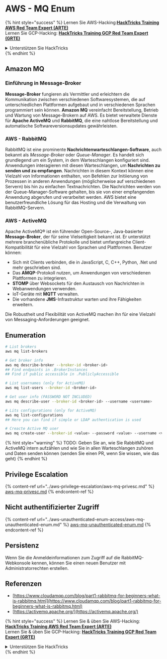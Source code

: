 # AWS - MQ Enum

{% hint style="success" %}
Lernen Sie AWS-Hacking:<img src="/.gitbook/assets/image.png" alt="" data-size="line">[**HackTricks Training AWS Red Team Expert (ARTE)**](https://training.hacktricks.xyz/courses/arte)<img src="/.gitbook/assets/image.png" alt="" data-size="line">\
Lernen Sie GCP-Hacking: <img src="/.gitbook/assets/image (2).png" alt="" data-size="line">[**HackTricks Training GCP Red Team Expert (GRTE)**<img src="/.gitbook/assets/image (2).png" alt="" data-size="line">](https://training.hacktricks.xyz/courses/grte)

<details>

<summary>Unterstützen Sie HackTricks</summary>

* Überprüfen Sie die [**Abonnementpläne**](https://github.com/sponsors/carlospolop)!
* **Treten Sie der** 💬 [**Discord-Gruppe**](https://discord.gg/hRep4RUj7f) oder der [**Telegram-Gruppe**](https://t.me/peass) bei oder **folgen** Sie uns auf **Twitter** 🐦 [**@hacktricks\_live**](https://twitter.com/hacktricks\_live)**.**
* **Teilen Sie Hacking-Tricks, indem Sie PRs an die** [**HackTricks**](https://github.com/carlospolop/hacktricks) und [**HackTricks Cloud**](https://github.com/carlospolop/hacktricks-cloud) Github-Repositorys einreichen.

</details>
{% endhint %}

## Amazon MQ

### Einführung in Message-Broker
**Message-Broker** fungieren als Vermittler und erleichtern die Kommunikation zwischen verschiedenen Softwaresystemen, die auf unterschiedlichen Plattformen aufgebaut und in verschiedenen Sprachen programmiert sein können. **Amazon MQ** vereinfacht Bereitstellung, Betrieb und Wartung von Message-Brokern auf AWS. Es bietet verwaltete Dienste für **Apache ActiveMQ** und **RabbitMQ**, die eine nahtlose Bereitstellung und automatische Softwareversionsupdates gewährleisten.

### AWS - RabbitMQ
RabbitMQ ist eine prominente **Nachrichtenwarteschlangen-Software**, auch bekannt als _Message-Broker_ oder _Queue-Manager_. Es handelt sich grundlegend um ein System, in dem Warteschlangen konfiguriert sind. Anwendungen interagieren mit diesen Warteschlangen, um **Nachrichten zu senden und zu empfangen**. Nachrichten in diesem Kontext können eine Vielzahl von Informationen enthalten, von Befehlen zur Initiierung von Prozessen in anderen Anwendungen (möglicherweise auf verschiedenen Servern) bis hin zu einfachen Textnachrichten. Die Nachrichten werden von der Queue-Manager-Software gehalten, bis sie von einer empfangenden Anwendung abgerufen und verarbeitet werden. AWS bietet eine benutzerfreundliche Lösung für das Hosting und die Verwaltung von RabbitMQ-Servern.

### AWS - ActiveMQ
Apache ActiveMQ® ist ein führender Open-Source-, Java-basierter **Message-Broker**, der für seine Vielseitigkeit bekannt ist. Er unterstützt mehrere branchenübliche Protokolle und bietet umfangreiche Client-Kompatibilität für eine Vielzahl von Sprachen und Plattformen. Benutzer können:

- Sich mit Clients verbinden, die in JavaScript, C, C++, Python, .Net und mehr geschrieben sind.
- Das **AMQP**-Protokoll nutzen, um Anwendungen von verschiedenen Plattformen zu integrieren.
- **STOMP** über Websockets für den Austausch von Nachrichten in Webanwendungen verwenden.
- IoT-Geräte mit **MQTT** verwalten.
- Die vorhandene **JMS**-Infrastruktur warten und ihre Fähigkeiten erweitern.

Die Robustheit und Flexibilität von ActiveMQ machen ihn für eine Vielzahl von Messaging-Anforderungen geeignet.


## Enumeration
```bash
# List brokers
aws mq list-brokers

# Get broker info
aws mq describe-broker --broker-id <broker-id>
## Find endpoints in .BrokerInstances
## Find if public accessible in .PubliclyAccessible

# List usernames (only for ActiveMQ)
aws mq list-users --broker-id <broker-id>

# Get user info (PASSWORD NOT INCLUDED)
aws mq describe-user --broker-id <broker-id> --username <username>

# Lits configurations (only for ActiveMQ)
aws mq list-configurations
## Here you can find if simple or LDAP authentication is used

# Creacte Active MQ user
aws mq create-user --broker-id <value> --password <value> --username <value> --console-access
```
{% hint style="warning" %}
TODO: Geben Sie an, wie Sie RabbitMQ und ActiveMQ intern aufzählen und wie Sie in allen Warteschlangen zuhören und Daten senden können (senden Sie einen PR, wenn Sie wissen, wie das geht)
{% endhint %}

## Privilege Escalation

{% content-ref url="../aws-privilege-escalation/aws-mq-privesc.md" %}
[aws-mq-privesc.md](../aws-privilege-escalation/aws-mq-privesc.md)
{% endcontent-ref %}

## Nicht authentifizierter Zugriff

{% content-ref url="../aws-unauthenticated-enum-access/aws-mq-unauthenticated-enum.md" %}
[aws-mq-unauthenticated-enum.md](../aws-unauthenticated-enum-access/aws-mq-unauthenticated-enum.md)
{% endcontent-ref %}

## Persistenz

Wenn Sie die Anmeldeinformationen zum Zugriff auf die RabbitMQ-Webkonsole kennen, können Sie einen neuen Benutzer mit Administratorrechten erstellen.

## Referenzen

* [https://www.cloudamqp.com/blog/part1-rabbitmq-for-beginners-what-is-rabbitmq.html](https://www.cloudamqp.com/blog/part1-rabbitmq-for-beginners-what-is-rabbitmq.html)
* [https://activemq.apache.org/](https://activemq.apache.org/)

{% hint style="success" %}
Lernen Sie & üben Sie AWS-Hacking:<img src="/.gitbook/assets/image.png" alt="" data-size="line">[**HackTricks Training AWS Red Team Expert (ARTE)**](https://training.hacktricks.xyz/courses/arte)<img src="/.gitbook/assets/image.png" alt="" data-size="line">\
Lernen Sie & üben Sie GCP-Hacking: <img src="/.gitbook/assets/image (2).png" alt="" data-size="line">[**HackTricks Training GCP Red Team Expert (GRTE)**<img src="/.gitbook/assets/image (2).png" alt="" data-size="line">](https://training.hacktricks.xyz/courses/grte)

<details>

<summary>Unterstützen Sie HackTricks</summary>

* Überprüfen Sie die [**Abonnementpläne**](https://github.com/sponsors/carlospolop)!
* **Treten Sie der** 💬 [**Discord-Gruppe**](https://discord.gg/hRep4RUj7f) oder der [**Telegram-Gruppe**](https://t.me/peass) bei oder **folgen** Sie uns auf **Twitter** 🐦 [**@hacktricks\_live**](https://twitter.com/hacktricks\_live)**.**
* **Teilen Sie Hacking-Tricks, indem Sie PRs an die** [**HackTricks**](https://github.com/carlospolop/hacktricks) und [**HackTricks Cloud**](https://github.com/carlospolop/hacktricks-cloud) Github-Repositorys senden.

</details>
{% endhint %}
